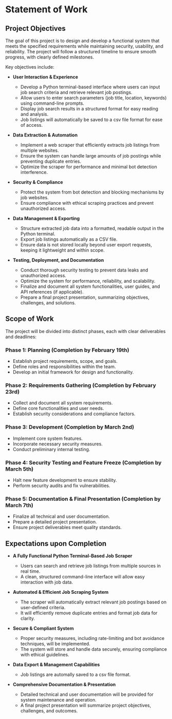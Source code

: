 # Statement of Work

## Project Objectives
The goal of this project is to design and develop a functional system that meets the specified requirements while maintaining security, usability, and reliability. The project will follow a structured timeline to ensure smooth progress, with clearly defined milestones.

Key objectives include:
- **User Interaction & Experience**
  - Develop a Python terminal-based interface where users can input job search criteria and retrieve relevant job postings.
  - Allow users to enter search parameters (job title, location, keywords) using command-line prompts.
  - Display job search results in a structured format for easy reading and analysis.
  - Job listings will automatically be saved to a csv file format for ease of access.

- **Data Extraction & Automation**
  - Implement a web scraper that efficiently extracts job listings from multiple websites.
  - Ensure the system can handle large amounts of job postings while preventing duplicate entries.
  - Optimize the scraper for performance and minimal bot detection interference.
 
- **Security & Compliance**
  - Protect the system from bot detection and blocking mechanisms by job websites.
  - Ensure compliance with ethical scraping practices and prevent unauthorized access.

- **Data Management & Exporting**
  - Structure extracted job data into a formatted, readable output in the Python terminal.
  - Export job listings automatically as a CSV file.
  - Ensure data is not stored locally beyond user export requests, keeping it lightweight and within scope.

- **Testing, Deployment, and Documentation**
  - Conduct thorough security testing to prevent data leaks and unauthorized access.
  - Optimize the system for performance, reliability, and scalability.
  - Finalize and document all system functionalities, user guides, and API references (if applicable).
  - Prepare a final project presentation, summarizing objectives, challenges, and solutions.

## Scope of Work
The project will be divided into distinct phases, each with clear deliverables and deadlines:

### Phase 1: Planning (Completion by February 19th)
- Establish project requirements, scope, and goals.
- Define roles and responsibilities within the team.
- Develop an initial framework for design and functionality.
  
### Phase 2: Requirements Gathering (Completion by February 23rd)
- Collect and document all system requirements.
- Define core functionalities and user needs.
- Establish security considerations and compliance factors.
  
### Phase 3: Development (Completion by March 2nd)
- Implement core system features.
- Incorporate necessary security measures.
- Conduct preliminary internal testing.
  
### Phase 4: Security Testing and Feature Freeze (Completion by March 5th)
- Halt new feature development to ensure stability.
- Perform security audits and fix vulnerabilities.
  
### Phase 5: Documentation & Final Presentation (Completion by March 7th)
- Finalize all technical and user documentation.
- Prepare a detailed project presentation.
- Ensure project deliverables meet quality standards.

## Expectations upon Completion
- **A Fully Functional Python Terminal-Based Job Scraper**
  - Users can search and retrieve job listings from multiple sources in real time.
  - A clean, structured command-line interface will allow easy interaction with job data.
    
- **Automated & Efficient Job Scraping System**
  - The scraper will automatically extract relevant job postings based on user-defined criteria.
  - It will efficiently remove duplicate entries and format job data for clarity.

- **Secure & Compliant System**
  - Proper security measures, including rate-limiting and bot avoidance techniques, will be implemented.
  - The system will store and handle data securely, ensuring compliance with ethical guidelines.

- **Data Export & Management Capabilities**
  - Job listings are automally saved to a csv file format.
 
- **Comprehensive Documentation & Presentation**
  - Detailed technical and user documentation will be provided for system maintenance and operation.
  - A final project presentation will summarize project objectives, challenges, and outcomes.
